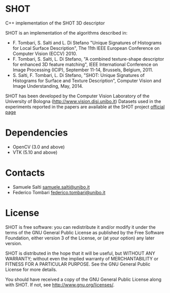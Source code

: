# SHOT
C++ implementation of the SHOT 3D descriptor
	
SHOT is an implementation of the algorithms described in: 
* F. Tombari, S. Salti and L. Di Stefano "Unique Signatures of Histograms for Local Surface Description", The 11th IEEE European Conference on Computer Vision (ECCV) 2010.
* F. Tombari, S. Salti, L. Di Stefano, "A combined texture-shape descriptor for enhanced 3D feature matching", IEEE International Conference on Image Processing (ICIP), September 11-14, Brussels, Belgium, 2011.
* S. Salti, F. Tombari, L. Di Stefano, "SHOT: Unique Signatures of Histograms for Surface and Texture Description", Computer Vision and Image Understanding, May, 2014.

SHOT has been developed by the Computer Vision Laboratory of the University of Bologna (http://www.vision.disi.unibo.it)
Datasets used in the experiments reported in the papers are available at the SHOT project [official page](http://vision.disi.unibo.it/research/80-shot)

# Dependencies
* OpenCV (3.0 and above)
* VTK (5.10 and above)
	
# Contacts
* Samuele Salti [samuele.salti@unibo.it](mailto:samuele.salti@unibo.it)
* Federico Tombari [federico.tombari@unibo.it](mailto:federico.tombari@unibo.it)

	
# License
SHOT is free software: you can redistribute it and/or modify it under the terms of the GNU General Public License as published by the Free Software Foundation, either version 3 of the License, or (at your option) any later version.

SHOT is distributed in the hope that it will be useful, but WITHOUT ANY WARRANTY; without even the implied warranty of MERCHANTABILITY or FITNESS FOR A PARTICULAR PURPOSE. See the GNU General Public License for more details.

You should have received a copy of the GNU General Public License along with SHOT.  If not, see <http://www.gnu.org/licenses/>.
